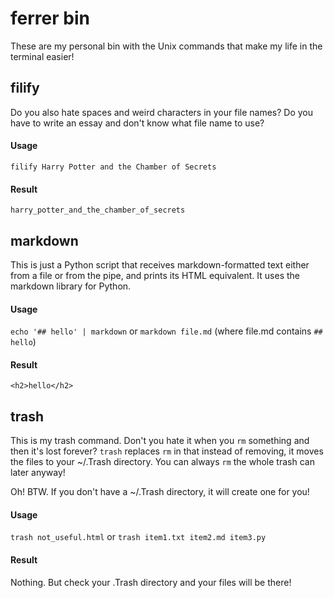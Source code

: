 # ferrer bin

These are my personal bin with the Unix commands that make my life in the terminal easier!

## filify

Do you also hate spaces and weird characters in your file names? Do you have to write an essay and don't know what file name to use?

#### Usage
`filify Harry Potter and the Chamber of Secrets`
#### Result
`harry_potter_and_the_chamber_of_secrets`

## markdown

This is just a Python script that receives markdown-formatted text either from a file or from the pipe, and prints its HTML equivalent. It uses the markdown library for Python.

#### Usage
`echo '## hello' | markdown` or `markdown file.md` (where file.md contains `## hello`)
#### Result
`<h2>hello</h2>`

## trash

This is my trash command. Don't you hate it when you `rm` something and then it's lost forever? `trash` replaces `rm` in that instead of removing, it moves the files to your ~/.Trash directory. You can always `rm` the whole trash can later anyway!

Oh! BTW. If you don't have a ~/.Trash directory, it will create one for you!

#### Usage
`trash not_useful.html` or `trash item1.txt item2.md item3.py`
#### Result
Nothing. But check your .Trash directory and your files will be there!
